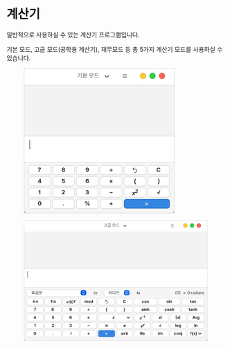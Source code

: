 # 계산기

일반적으로 사용하실 수 있는 계산기 프로그램입니다.

기본 모드, 고급 모드(공학용 계산기), 재무모드 등 총 5가지 계산기 모드를 사용하실 수 있습니다.

<figure><img src="../../.gitbook/assets/cal_001.png" alt=""><figcaption></figcaption></figure>

<figure><img src="../../.gitbook/assets/cal_002.png" alt=""><figcaption></figcaption></figure>
